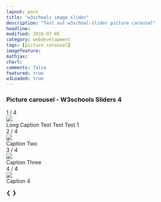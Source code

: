 ```yaml
---
layout: post
title: "w3schools image slider"
description: "Test out w3school-slider picture carousel"
headline: 
modified: 2016-07-05
category: webdevelopment
tags: [picture carousel]
imagefeature: 
mathjax: 
chart: 
comments: false
featured: true
w3Loaded: true
---
```

<style>
body{
/*background-image: url('{{ site.url }}/images/orient1.png'); 
background-repeat:repeat;  
*/

}
</style>
  
### Picture  carousel -  W3schools Sliders  4
<div class="slideshow-container">
  <div class="mySlides">
    <div class="numbertext">1 / 4</div>
    <img class="imgg" src="{{ site.url }}/images/fc1.jpg" >
    <div class="captext">Long Caption Text Text Text 1</div>
  </div>

  <div class="mySlides">
    <div class="numbertext">2 / 4</div>
    <img class="imgg" src="{{ site.url }}/images/kitchen_adventurer_lemon.jpg" >
    <div class="captext">Caption Two</div>
  </div>

  <div class="mySlides">
    <div class="numbertext">3 / 4</div>
    <img class="imgg"  src="{{ site.url }}/images/kitchen_adventurer_donut.jpg" >
    <div class="captext">Caption Three</div>
  </div>

   <div class="mySlides">
    <div class="numbertext">4 / 4</div>
    <img class="imgg" src="{{ site.url }}/images/tree1.jpg" >
    <div class="captext">Caption 4</div>
  </div>
  
  <a class="prev" >&#10094;</a>
  <a class="next" >&#10095;</a>
</div>
<br>

<div style="text-align:center">
  <span class="dot" ></span> 
  <span class="dot" ></span> 
  <span class="dot" ></span> 
  <span class="dot" ></span>   
</div>

   
